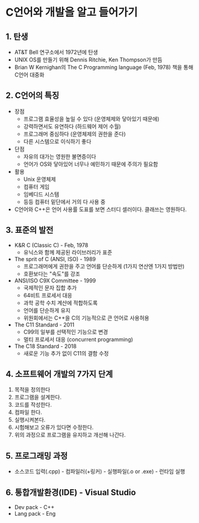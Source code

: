 # C언어와 개발을 알고 들어가기

## 1. 탄생
- AT&T Bell 연구소에서 1972년에 탄생
- UNIX OS를 만들기 위해 Dennis Ritchie, Ken Thompson가 만듬
- Brian W Kernighan의 The C Programming language (Feb, 1978) 책을 통해 C언어 대중화

## 2. C언어의 특징
- 장점
    - 프로그램 효율성을 높일 수 있다 (운영체제와 닿아있기 때문에)
    - 강력하면서도 유연하다 (하드웨어 제어 수월)
    - 프로그래머 중심하다 (운영체제의 권한을 준다)
    - 다른 시스템으로 이식하기 좋다
- 단점
    - 자유의 대가는 영원한 불면증이다
    - 언어가 OS와 닿아있어 너무나 예민하기 때문에 주의가 필요함
- 활용
    - Unix 운영체제
    - 컴퓨터 게임
    - 임베디드 시스템
    - 등등 컴퓨터 밑단에서 거의 다 사용 중
- C언어와 C++은 언어 사용률 도표를 보면 스터디 셀러이다. 클래쓰는 영원하다.

## 3. 표준의 발전
- K&R C (Classic C) - Feb, 1978
    - 유닉스와 함께 제공된 라이브러리가 표준
- The sprit of C (ANSI, ISO) - 1989
    - 프로그래머에게 권한을 주고 언어를 단순하게 (1가지 연산엔 1가지 방법만)
    - 호환보다는 "속도"를 강조
- ANSI/ISO C9X Committee - 1999
    - 국제적인 문자 집합 추가
    - 64비트 프로세서 대응
    - 과학 공학 수치 계산에 적합하도록
    - 언어를 단순하게 유지
    - 위원회에서는 C++을 C의 기능적으로 큰 언어로 사용허용
- The C11 Standard - 2011
    - C99의 일부를 선택적인 기능으로 변경
    - 멀티 프로세서 대응 (concurrent programming)
- The C18 Standard - 2018
    - 새로운 기능 추가 없이 C11의 결함 수정

## 4. 소프트웨어 개발의 7가지 단계
1. 목적을 정의한다
2. 프로그램을 설계한다.
3. 코드를 작성한다.
4. 컴파일 한다.
5. 실행시켜본다.
6. 시험해보고 오류가 있다면 수정한다.
7. 위의 과정으로 프로그램을 유지하고 개선해 나간다.

## 5. 프로그래밍 과정
- 소스코드 입력(.cpp) - 컴파일러(+링커) - 실행파일(.o or .exe) - 런타임 실행

## 6. 통합개발환경(IDE) - Visual Studio
- Dev pack - C++
- Lang pack - Eng
